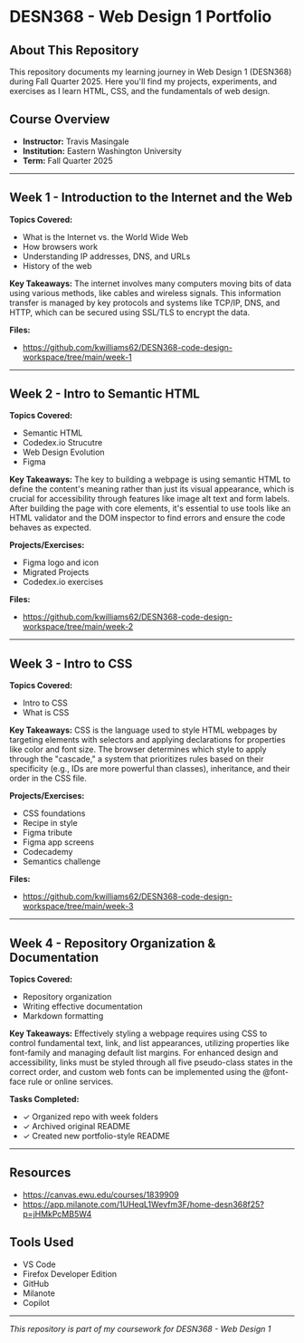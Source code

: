 # DESN368 - Web Design 1 Portfolio

## About This Repository

This repository documents my learning journey in Web Design 1 (DESN368) during Fall Quarter 2025. Here you'll find my projects, experiments, and exercises as I learn HTML, CSS, and the fundamentals of web design.

## Course Overview

- **Instructor:** Travis Masingale
- **Institution:** Eastern Washington University
- **Term:** Fall Quarter 2025

---

## Week 1 - Introduction to the Internet and the Web

**Topics Covered:**
- What is the Internet vs. the World Wide Web
- How browsers work
- Understanding IP addresses, DNS, and URLs
- History of the web

**Key Takeaways:**
The internet involves many computers moving bits of data using various methods, like cables and wireless signals. This information transfer is managed by key protocols and systems like TCP/IP, DNS, and HTTP, which can be secured using SSL/TLS to encrypt the data.

**Files:**
- https://github.com/kwilliams62/DESN368-code-design-workspace/tree/main/week-1

---

## Week 2 - Intro to Semantic HTML

**Topics Covered:**
- Semantic HTML
- Codedex.io Strucutre
- Web Design Evolution
- Figma

**Key Takeaways:**
The key to building a webpage is using semantic HTML to define the content's meaning rather than just its visual appearance, which is crucial for accessibility through features like image alt text and form labels. After building the page with core elements, it's essential to use tools like an HTML validator and the DOM inspector to find errors and ensure the code behaves as expected.

**Projects/Exercises:**
- Figma logo and icon
- Migrated Projects
- Codedex.io exercises

**Files:**
- https://github.com/kwilliams62/DESN368-code-design-workspace/tree/main/week-2

---

## Week 3 - Intro to CSS

**Topics Covered:**
- Intro to CSS
- What is CSS

**Key Takeaways:**
CSS is the language used to style HTML webpages by targeting elements with selectors and applying declarations for properties like color and font size. The browser determines which style to apply through the "cascade," a system that prioritizes rules based on their specificity (e.g., IDs are more powerful than classes), inheritance, and their order in the CSS file.

**Projects/Exercises:**
- CSS foundations
- Recipe in style
- Figma tribute
- Figma app screens
- Codecademy
- Semantics challenge

**Files:**
- https://github.com/kwilliams62/DESN368-code-design-workspace/tree/main/week-3

---

## Week 4 - Repository Organization & Documentation

**Topics Covered:**
- Repository organization
- Writing effective documentation
- Markdown formatting

**Key Takeaways:**
Effectively styling a webpage requires using CSS to control fundamental text, link, and list appearances, utilizing properties like font-family and managing default list margins. For enhanced design and accessibility, links must be styled through all five pseudo-class states in the correct order, and custom web fonts can be implemented using the @font-face rule or online services.

**Tasks Completed:**
- ✓ Organized repo with week folders
- ✓ Archived original README
- ✓ Created new portfolio-style README

---

## Resources

- https://canvas.ewu.edu/courses/1839909
- https://app.milanote.com/1UHeqL1Wevfm3F/home-desn368f25?p=jHMkPcMB5W4

## Tools Used

- VS Code
- Firefox Developer Edition
- GitHub
- Milanote
- Copilot

---

*This repository is part of my coursework for DESN368 - Web Design 1*
